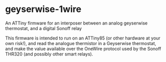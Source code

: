 # geyserwise-1wire
An ATTiny firmware for an interposer between an analog geyserwise thermostat, and a digital Sonoff relay

This firmware is intended to run on an ATTiny85 (or other hardware at your own risk!), and read the
analogue thermistor in a Geyserwise thermostat, and make the value available over the OneWire protocol
used by the Sonoff THR320 (and possibly other smart relays).
